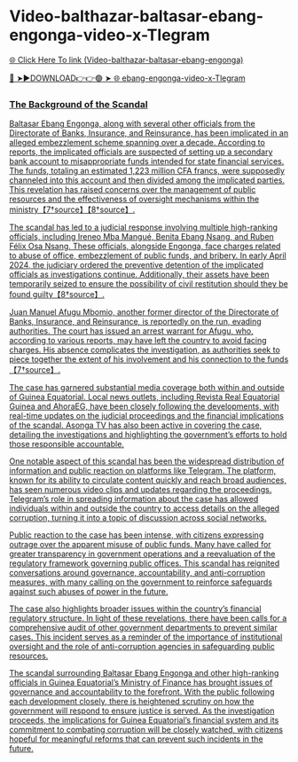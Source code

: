 # Video-balthazar-baltasar-ebang-engonga-video-x-Tlegram

<a href="https://fifa55ballz.com/jvhg555556"> 🌐 Click Here To link (Video-balthazar-baltasar-ebang-engonga)

🔴 ➤►DOWNLOAD👉👉🟢 ➤  <a href="https://fifa55ballz.com/jvhg555556"> 🌐 ebang-engonga-video-x-Tlegram

### The Background of the Scandal

Baltasar Ebang Engonga, along with several other officials from the Directorate of Banks, Insurance, and Reinsurance, has been implicated in an alleged embezzlement scheme spanning over a decade. According to reports, the implicated officials are suspected of setting up a secondary bank account to misappropriate funds intended for state financial services. The funds, totaling an estimated 1,223 million CFA francs, were supposedly channeled into this account and then divided among the implicated parties. This revelation has raised concerns over the management of public resources and the effectiveness of oversight mechanisms within the ministry【7†source】【8†source】.

The scandal has led to a judicial response involving multiple high-ranking officials, including Ireneo Mba Mangué, Benita Ebang Nsang, and Ruben Félix Osa Nsang. These officials, alongside Engonga, face charges related to abuse of office, embezzlement of public funds, and bribery. In early April 2024, the judiciary ordered the preventive detention of the implicated officials as investigations continue. Additionally, their assets have been temporarily seized to ensure the possibility of civil restitution should they be found guilty【8†source】.

Juan Manuel Afugu Mbomio, another former director of the Directorate of Banks, Insurance, and Reinsurance, is reportedly on the run, evading authorities. The court has issued an arrest warrant for Afugu, who, according to various reports, may have left the country to avoid facing charges. His absence complicates the investigation, as authorities seek to piece together the extent of his involvement and his connection to the funds【7†source】.

The case has garnered substantial media coverage both within and outside of Guinea Equatorial. Local news outlets, including Revista Real Equatorial Guinea and AhoraEG, have been closely following the developments, with real-time updates on the judicial proceedings and the financial implications of the scandal. Asonga TV has also been active in covering the case, detailing the investigations and highlighting the government’s efforts to hold those responsible accountable.

One notable aspect of this scandal has been the widespread distribution of information and public reaction on platforms like Telegram. The platform, known for its ability to circulate content quickly and reach broad audiences, has seen numerous video clips and updates regarding the proceedings. Telegram’s role in spreading information about the case has allowed individuals within and outside the country to access details on the alleged corruption, turning it into a topic of discussion across social networks.

Public reaction to the case has been intense, with citizens expressing outrage over the apparent misuse of public funds. Many have called for greater transparency in government operations and a reevaluation of the regulatory framework governing public offices. This scandal has reignited conversations around governance, accountability, and anti-corruption measures, with many calling on the government to reinforce safeguards against such abuses of power in the future.

The case also highlights broader issues within the country’s financial regulatory structure. In light of these revelations, there have been calls for a comprehensive audit of other government departments to prevent similar cases. This incident serves as a reminder of the importance of institutional oversight and the role of anti-corruption agencies in safeguarding public resources.

The scandal surrounding Baltasar Ebang Engonga and other high-ranking officials in Guinea Equatorial’s Ministry of Finance has brought issues of governance and accountability to the forefront. With the public following each development closely, there is heightened scrutiny on how the government will respond to ensure justice is served. As the investigation proceeds, the implications for Guinea Equatorial’s financial system and its commitment to combating corruption will be closely watched, with citizens hopeful for meaningful reforms that can prevent such incidents in the future.






